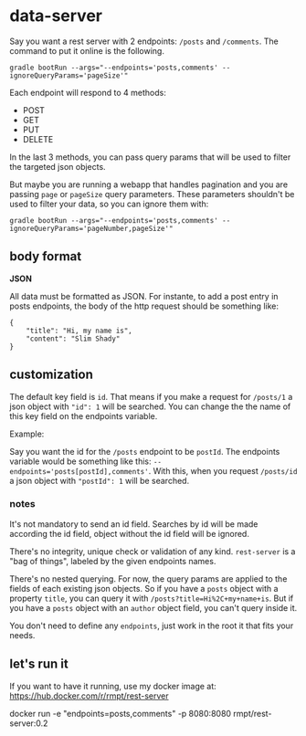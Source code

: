 # data-server

Say you want a rest server with 2 endpoints: `/posts` and `/comments`. The command to put it online is the following.


```
gradle bootRun --args="--endpoints='posts,comments' --ignoreQueryParams='pageSize'"
```

Each endpoint will respond to 4 methods:
* POST
* GET
* PUT
* DELETE

In the last 3 methods, you can pass query params that will be used to filter the targeted json objects.

But maybe you are running a webapp that handles pagination and you are passing `page` or `pageSize` query parameters.
These parameters shouldn't be used to filter your data, so you can ignore them with:
```
gradle bootRun --args="--endpoints='posts,comments' --ignoreQueryParams='pageNumber,pageSize'"
```

## body format

**JSON**

All data must be formatted as JSON. For instante, to add a post entry in posts endpoints, the body of the http request should be something like:
```
{
    "title": "Hi, my name is",
    "content": "Slim Shady"
}
```

## customization

The default key field is `id`. That means if you make a request for `/posts/1` a json object with `"id": 1` will be searched. You can change the the name of this key field on the endpoints variable.

Example:

Say you want the id for the `/posts` endpoint to be `postId`. The endpoints variable would be something like this: `--endpoints='posts[postId],comments'`. With this, when you request `/posts/id` a json object with `"postId": 1` will be searched.

### notes

It's not mandatory to send an id field. Searches by id will be made according the id field, object without the id field will be ignored.

There's no integrity, unique check or validation of any kind. `rest-server` is a  "bag of things", labeled by the given endpoints names.

There's no nested querying. For now, the query params are applied to the fields of each existing json objects. So if you have a `posts` object with a property `title`, you can query it with `/posts?title=Hi%2C+my+name+is`. But if you have a `posts` object with an `author` object field, you can't query inside it.

You don't need to define any `endpoints`, just work in the root it that fits your needs.

## let's run it

If you want to have it running, use my docker image at: https://hub.docker.com/r/rmpt/rest-server

docker run 
   -e "endpoints=posts,comments" 
   -p 8080:8080 rmpt/rest-server:0.2

